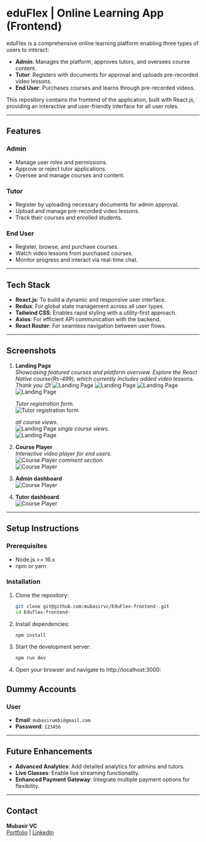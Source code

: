 # **eduFlex | Online Learning App (Frontend)**

eduFlex is a comprehensive online learning platform enabling three types of users to interact:  
- **Admin**: Manages the platform, approves tutors, and oversees course content.  
- **Tutor**: Registers with documents for approval and uploads pre-recorded video lessons.  
- **End User**: Purchases courses and learns through pre-recorded videos.  

This repository contains the frontend of the application, built with React.js, providing an interactive and user-friendly interface for all user roles.

---

## **Features**
### **Admin**
- Manage user roles and permissions.
- Approve or reject tutor applications.
- Oversee and manage courses and content.

### **Tutor**
- Register by uploading necessary documents for admin approval.
- Upload and manage pre-recorded video lessons.
- Track their courses and enrolled students.

### **End User**
- Register, browse, and purchase courses.
- Watch video lessons from purchased courses.
- Monitor progress and interact via real-time chat.

---

## **Tech Stack**
- **React.js**: To build a dynamic and responsive user interface.
- **Redux**: For global state management across all user types.
- **Tailwind CSS**: Enables rapid styling with a utility-first approach.
- **Axios**: For efficient API communication with the backend.
- **React Router**: For seamless navigation between user flows.

---

## **Screenshots**

1. **Landing Page**  
   *Showcasing featured courses and platform overview. Explore the React Native course(Rs-499), which currently includes added video lessons. Thank you 😊!*
   ![Landing Page](/public/screenshots/ss1.png)
   ![Landing Page](/public/screenshots/ss2.png)
   ![Landing Page](/public/screenshots/ss3.png)
   ![Landing Page](/public/screenshots/ss4.png)


   *Tutor registration form.*  
   ![Tutor registration form](/public/screenshots/ss5.png)

   *all course views.*  
   ![Landing Page](/public/screenshots/ss6.png)
   *single course views.*  
   ![Landing Page](/public/screenshots/ss7.png)

2. **Course Player**  
   *Interactive video player for end users.*  
   ![Course Player](/public/screenshots/ss8.png)
   *comment section.*  
   ![Course Player](/public/screenshots/ss9.png)


3. **Admin dashboard**   
   ![Course Player](/public/screenshots/ss11.png)

3. **Tutor dashboard**   
   ![Course Player](/public/screenshots/ss10.png)


---

## **Setup Instructions**

### **Prerequisites**
- Node.js >= 16.x  
- npm or yarn  

### **Installation**

1. Clone the repository:  
   ```bash
   git clone git@github.com:mubasirvc/EduFlex-frontend-.git
   cd Eduflex-frontend-

2. Install dependencies:  
   ```bash
   npm install

3. Start the development server:  
   ```bash
   npm run dev

4. Open your browser and navigate to http://localhost:3000:  



## **Dummy Accounts**
  

### **User**
- **Email**: `mubasirumbi@gmail.com`  
- **Password**: `123456`  

---

## **Future Enhancements**

- **Advanced Analytics**: Add detailed analytics for admins and tutors.  
- **Live Classes**: Enable live streaming functionality.  
- **Enhanced Payment Gateway**: Integrate multiple payment options for flexibility.  

---

## **Contact**

**Mubasir VC**  
[Portfolio](https://my-portfolio-ten-sand-14.vercel.app/) | [LinkedIn](https://www.linkedin.com/in/mubasir-vc/)
  

